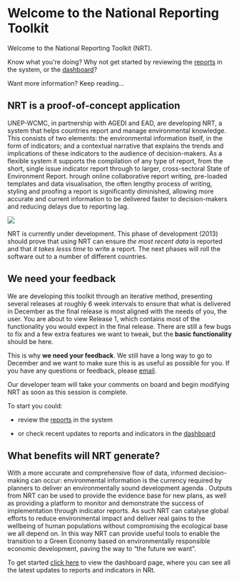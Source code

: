 # Welcome to the National Reporting Toolkit

Welcome to the National Reporting Toolkit (NRT). 

Know what you're doing? Why not get started by reviewing the [reports](/reports) in the system, or the [dashboard](/dashboard)?

Want more information? Keep reading... 

## NRT is a proof-of-concept application

UNEP-WCMC, in partnership with AGEDI and EAD, are developing NRT, a system that helps countries report and manage environmental knowledge. This consists of two elements: the environmental information itself, in the form of indicators; and a contextual narrative that explains the trends and implications of these indicators to the audience of decision-makers. As a flexible system it supports the compilation of any type of report, from the short, single issue indicator report through to larger, cross-sectoral State of Environment Report. hrough online collaborative report writing, pre-loaded templates and data visualisation,  the often lengthy process of writing, styling and proofing a report is significantly diminished, allowing more accurate and current information to be delivered faster to decision-makers and reducing delays due to reporting lag.

![](images/product-screenshot-w400.png)

NRT is currently under development. This phase of development (2013) should prove that using NRT can ensure _the most recent data_ is reported and that _it takes lesss time_ to write a report. The next phases will roll the software out to a number of different countries. 

## We need your feedback 

We are developing this toolkit through an iterative method, presenting several releases at roughly 6 week intervals to ensure that what is delivered in December as the final release is most aligned with the needs of you, the user. You are about to view Release 1, which contains most of the functionality you would expect in the final release. There are still a few bugs to fix and a few extra features we want to tweak, but the **basic functionality** should be here. 

This is why **we need your feedback**. We still have a long way to go to December and we want to make sure this is as useful as possible for you. If you have any questions or feedback, please [email](mailto://eadstaff%2Bk2kokbgwnljldhc3dk9k@boards.trello.com). 

Our developer team will take your comments on board and begin modifying NRT as soon as this session is complete. 

To start you could:

- review the [reports](/reports) in the system

- or check recent updates to reports and indicators in the [dashboard](/dashboard)


## What benefits will NRT generate?

With a more accurate and comprehensive flow of data, informed decision-making can occur: environmental information is the currency required by planners to deliver an environmentally sound development agenda . Outputs from NRT can be used to provide the evidence base for new plans, as well as providing a platform to monitor and demonstrate the success of implementation through indicator reports. As such NRT can catalyse global efforts to reduce environmental impact and deliver real gains to the wellbeing of human populations without compromising the ecological base we all depend on.  In this way NRT can provide useful tools to enable the transition to a Green Economy based on environmentally responsible economic development, paving the way to “the future we want”.

To get started [click here](/dashboard) to view the dashboard page, where you can see all the latest updates to reports and indicators in NRt. 





 
